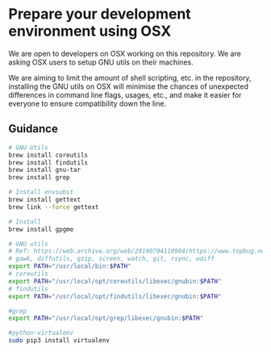 # Prepare your development environment using OSX

We are open to developers on OSX working on this repository.  We are asking OSX
users to setup GNU utils on their machines.

We are aiming to limit the amount of shell scripting, etc. in the repository,
installing the GNU utils on OSX will minimise the chances of unexpected
differences in command line flags, usages, etc., and make it easier for everyone
to ensure compatibility down the line.

## Guidance

```bash
# GNU Utils
brew install coreutils
brew install findutils
brew install gnu-tar
brew install grep

# Install envsubst
brew install gettext
brew link --force gettext

# Install
brew install gpgme

# GNU utils
# Ref: https://web.archive.org/web/20190704110904/https://www.topbug.net/blog/2013/04/14/install-and-use-gnu-command-line-tools-in-mac-os-x
# gawk, diffutils, gzip, screen, watch, git, rsync, wdiff
export PATH="/usr/local/bin:$PATH"
# coreutils
export PATH="/usr/local/opt/coreutils/libexec/gnubin:$PATH"
# findutils
export PATH="/usr/local/opt/findutils/libexec/gnubin:$PATH"

#grep
export PATH="/usr/local/opt/grep/libexec/gnubin:$PATH"

#python-virtualenv
sudo pip3 install virtualenv
```
